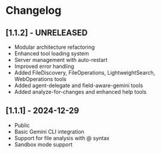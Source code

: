 # Changelog

## [1.1.2] - UNRELEASED

- Modular architecture refactoring
- Enhanced tool loading system  
- Server management with auto-restart
- Improved error handling
- Added FileDiscovery, FileOperations, LightweightSearch, WebOperations tools
- Added agent-delegate and field-aware-gemini tools
- Added analyze-for-changes and enhanced help tools

## [1.1.1] - 2024-12-29

- Public
- Basic Gemini CLI integration
- Support for file analysis with @ syntax
- Sandbox mode support
